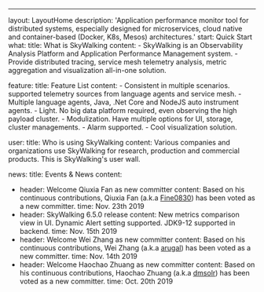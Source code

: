 ---
layout: LayoutHome
description: 'Application performance monitor tool for distributed systems, especially designed for microservices, cloud native and container-based (Docker, K8s, Mesos) architectures.'
start: Quick Start
what:
  title: What is SkyWalking
  content:
    - SkyWalking is an Observability Analysis Platform and Application Performance Management system.
    - Provide distributed tracing, service mesh telemetry analysis, metric aggregation and visualization all-in-one solution.

feature:
  title: Feature List
  content:
    - Consistent in multiple scenarios. supported telemetry sources from language agents and service mesh.
    - Multiple language agents, Java, .Net Core and NodeJS auto instrument agents.
    - Light. No big data platform required, even observing the high payload cluster.
    - Modulization. Have multiple options for UI, storage, cluster managements.
    - Alarm supported.
    - Cool visualization solution.

user:
  title: Who is using SkyWalking
  content: Various companies and organizations use SkyWalking for research, production and commercial products. This is SkyWalking's user wall.

news:
  title: Events & News
  content:
  - header: Welcome Qiuxia Fan as new committer
    content: Based on his continuous contributions, Qiuxia Fan (a.k.a [Fine0830](https://github.com/Fine0830)) has been voted as a new committer.
    time: Nov. 23th 2019
  - header: SkyWalking 6.5.0 release
    content: New metrics comparison view in UI. Dynamic Alert setting supported. JDK9-12 supported in backend.
    time: Nov. 15th 2019
  - header: Welcome Wei Zhang as new committer
    content: Based on his continuous contributions, Wei Zhang (a.k.a [arugal](https://github.com/arugal)) has been voted as a new committer.
    time: Nov. 14th 2019
  - header: Welcome Haochao Zhuang as new committer
    content: Based on his continuous contributions, Haochao Zhuang (a.k.a [dmsolr](https://github.com/dmsolr)) has been voted as a new committer.
    time: Oct. 20th 2019
